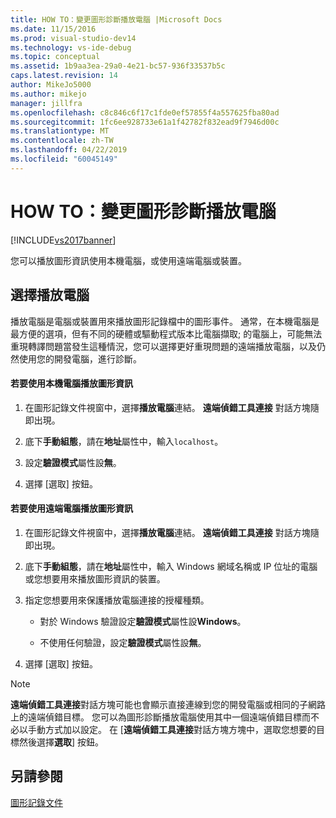 ```yaml
---
title: HOW TO：變更圖形診斷播放電腦 |Microsoft Docs
ms.date: 11/15/2016
ms.prod: visual-studio-dev14
ms.technology: vs-ide-debug
ms.topic: conceptual
ms.assetid: 1b9aa3ea-29a0-4e21-bc57-936f33537b5c
caps.latest.revision: 14
author: MikeJo5000
ms.author: mikejo
manager: jillfra
ms.openlocfilehash: c8c846c6f17c1fde0ef57855f4a557625fba80ad
ms.sourcegitcommit: 1fc6ee928733e61a1f42782f832ead9f7946d00c
ms.translationtype: MT
ms.contentlocale: zh-TW
ms.lasthandoff: 04/22/2019
ms.locfileid: "60045149"
---
```

# <a name="how-to-change-the-graphics-diagnostics-playback-machine"></a>HOW TO：變更圖形診斷播放電腦
[!INCLUDE[vs2017banner](../includes/vs2017banner.md)]

您可以播放圖形資訊使用本機電腦，或使用遠端電腦或裝置。  
  
## <a name="choosing-a-playback-machine"></a>選擇播放電腦  
 播放電腦是電腦或裝置用來播放圖形記錄檔中的圖形事件。 通常，在本機電腦是最方便的選項，但有不同的硬體或驅動程式版本比電腦擷取; 的電腦上，可能無法重現轉譯問題當發生這種情況，您可以選擇更好重現問題的遠端播放電腦，以及仍然使用您的開發電腦，進行診斷。  
  
#### <a name="to-use-the-local-machine-to-play-back-graphics-information"></a>若要使用本機電腦播放圖形資訊  
  
1. 在圖形記錄文件視窗中，選擇**播放電腦**連結。 **遠端偵錯工具連接** 對話方塊隨即出現。  
  
2. 底下**手動組態**，請在**地址**屬性中，輸入`localhost`。  
  
3. 設定**驗證模式**屬性設**無**。  
  
4. 選擇 [選取] 按鈕。  
  
#### <a name="to-use-a-remote-machine-to-play-back-graphics-information"></a>若要使用遠端電腦播放圖形資訊  
  
1. 在圖形記錄文件視窗中，選擇**播放電腦**連結。 **遠端偵錯工具連接** 對話方塊隨即出現。  
  
2. 底下**手動組態**，請在**地址**屬性中，輸入 Windows 網域名稱或 IP 位址的電腦或您想要用來播放圖形資訊的裝置。  
  
3. 指定您想要用來保護播放電腦連接的授權種類。  
  
    - 對於 Windows 驗證設定**驗證模式**屬性設**Windows**。  
  
    - 不使用任何驗證，設定**驗證模式**屬性設**無**。  
  
4. 選擇 [選取] 按鈕。  
  
> [!NOTE]
>  **遠端偵錯工具連接**對話方塊可能也會顯示直接連線到您的開發電腦或相同的子網路上的遠端偵錯目標。 您可以為圖形診斷播放電腦使用其中一個遠端偵錯目標而不必以手動方式加以設定。 在 [**遠端偵錯工具連接**對話方塊方塊中，選取您想要的目標然後選擇**選取**] 按鈕。  
  
## <a name="see-also"></a>另請參閱  
 [圖形記錄文件](../debugger/graphics-log-document.md)
